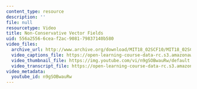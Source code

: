 ```yaml
---
content_type: resource
description: ''
file: null
resourcetype: Video
title: Non-Conservative Vector Fields
uid: 556a2556-6cea-f2ac-9081-79837140b580
video_files:
  archive_url: http://www.archive.org/download/MIT18_02SCF10/MIT18_02SCF10Rec_43_300k.mp4
  video_captions_file: https://open-learning-course-data-rc.s3.amazonaws.com/18-02sc-multivariable-calculus-fall-2010/b3804f5502d0552ab775fa3ce3dac5f8_n9gSOBwauRw.vtt
  video_thumbnail_file: https://img.youtube.com/vi/n9gSOBwauRw/default.jpg
  video_transcript_file: https://open-learning-course-data-rc.s3.amazonaws.com/18-02sc-multivariable-calculus-fall-2010/bff3d3332eccbf7c081c34239dc0b68b_n9gSOBwauRw.pdf
video_metadata:
  youtube_id: n9gSOBwauRw
---
```

